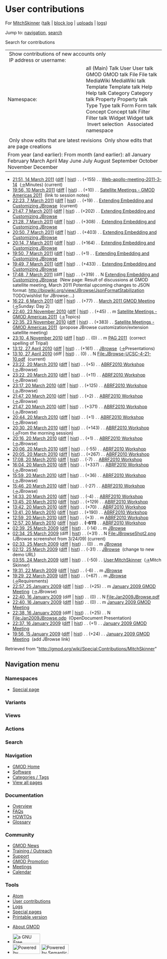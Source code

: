 <div id="mw-page-base" class="noprint">

</div>

<div id="mw-head-base" class="noprint">

</div>

<div id="content" class="mw-body" role="main">

<span id="top"></span>

<div id="mw-js-message" style="display:none;">

</div>



# <span dir="auto">User contributions</span>

<div id="bodyContent">

<div id="contentSub">

For [MitchSkinner](/wiki/User:MitchSkinner "User:MitchSkinner") (<a
href="/mediawiki/index.php?title=User_talk:MitchSkinner&amp;action=edit&amp;redlink=1"
class="new"
title="User talk:MitchSkinner (page does not exist)">talk</a> \| [block
log](/mediawiki/index.php?title=Special:Log/block&page=User%3AMitchSkinner "Special:Log/block")
\|
[uploads](/wiki/Special:ListFiles/MitchSkinner "Special:ListFiles/MitchSkinner")
\| [logs](/wiki/Special:Log/MitchSkinner "Special:Log/MitchSkinner"))

</div>

<div id="jump-to-nav" class="mw-jump">

Jump to: [navigation](#mw-navigation), [search](#p-search)

</div>

<div id="mw-content-text">

Search for contributions

<table class="mw-contributions-table">
<colgroup>
<col style="width: 50%" />
<col style="width: 50%" />
</colgroup>
<tbody>
<tr class="odd">
<td colspan="2"> Show contributions of new accounts only<br />
 IP address or username:</td>
</tr>
<tr class="even">
<td class="mw-label">Namespace:</td>
<td>all (Main) Talk User User talk GMOD GMOD talk File File talk
MediaWiki MediaWiki talk Template Template talk Help Help talk Category
Category talk Property Property talk Type Type talk Form Form talk
Concept Concept talk Filter Filter talk Widget Widget talk  
 Invert selection 
 Associated namespace </td>
</tr>
<tr class="odd">
<td colspan="2"></td>
</tr>
<tr class="even">
<td colspan="2"> Only show edits that are latest revisions
 Only show edits that are page creations</td>
</tr>
<tr class="odd">
<td colspan="2">From year (and earlier): From month (and earlier): all
January February March April May June July August September October
November December</td>
</tr>
</tbody>
</table>

- <a
  href="/mediawiki/index.php?title=Web-apollo-meeting-2011-3-14&amp;oldid=17331"
  class="mw-changeslist-date" title="Web-apollo-meeting-2011-3-14">21:51,
  14 March 2011</a>
  ([diff](/mediawiki/index.php?title=Web-apollo-meeting-2011-3-14&diff=prev&oldid=17331 "Web-apollo-meeting-2011-3-14")
  \|
  [hist](/mediawiki/index.php?title=Web-apollo-meeting-2011-3-14&action=history "Web-apollo-meeting-2011-3-14"))
  <span class="mw-changeslist-separator">. .</span>
  <span class="mw-plusminus-pos" dir="ltr"
  title="787 bytes after change">(+155)</span>‎
  <span class="mw-changeslist-separator">. .</span>
  <a href="/wiki/Web-apollo-meeting-2011-3-14"
  class="mw-contributions-title"
  title="Web-apollo-meeting-2011-3-14">Web-apollo-meeting-2011-3-14</a> ‎
  <span class="comment">([→](/wiki/Web-apollo-meeting-2011-3-14#Minutes "Web-apollo-meeting-2011-3-14")‎<span dir="auto"><span class="autocomment">Minutes</span></span>)</span>
  <span class="mw-uctop">(current)</span>
- <a
  href="/mediawiki/index.php?title=Satellite_Meetings_-_GMOD_Americas_2011&amp;oldid=17254"
  class="mw-changeslist-date"
  title="Satellite Meetings - GMOD Americas 2011">19:56, 10 March 2011</a>
  ([diff](/mediawiki/index.php?title=Satellite_Meetings_-_GMOD_Americas_2011&diff=prev&oldid=17254 "Satellite Meetings - GMOD Americas 2011")
  \|
  [hist](/mediawiki/index.php?title=Satellite_Meetings_-_GMOD_Americas_2011&action=history "Satellite Meetings - GMOD Americas 2011"))
  <span class="mw-changeslist-separator">. .</span>
  <span class="mw-plusminus-pos" dir="ltr"
  title="4,159 bytes after change">(+10)</span>‎
  <span class="mw-changeslist-separator">. .</span>
  <a href="/wiki/Satellite_Meetings_-_GMOD_Americas_2011"
  class="mw-contributions-title"
  title="Satellite Meetings - GMOD Americas 2011">Satellite Meetings -
  GMOD Americas 2011</a> ‎ <span class="comment">(link to session
  notes)</span>
- <a
  href="/mediawiki/index.php?title=Extending_Embedding_and_Customizing_JBrowse&amp;oldid=17217"
  class="mw-changeslist-date"
  title="Extending Embedding and Customizing JBrowse">22:23, 7 March
  2011</a>
  ([diff](/mediawiki/index.php?title=Extending_Embedding_and_Customizing_JBrowse&diff=prev&oldid=17217 "Extending Embedding and Customizing JBrowse")
  \|
  [hist](/mediawiki/index.php?title=Extending_Embedding_and_Customizing_JBrowse&action=history "Extending Embedding and Customizing JBrowse"))
  <span class="mw-changeslist-separator">. .</span>
  <span class="mw-plusminus-pos" dir="ltr"
  title="1,849 bytes after change">(+19)</span>‎
  <span class="mw-changeslist-separator">. .</span>
  <a href="/wiki/Extending_Embedding_and_Customizing_JBrowse"
  class="mw-contributions-title"
  title="Extending Embedding and Customizing JBrowse">Extending Embedding
  and Customizing JBrowse</a> ‎ <span class="mw-uctop">(current)</span>
- <a
  href="/mediawiki/index.php?title=Extending_Embedding_and_Customizing_JBrowse&amp;oldid=17216"
  class="mw-changeslist-date"
  title="Extending Embedding and Customizing JBrowse">21:47, 7 March
  2011</a>
  ([diff](/mediawiki/index.php?title=Extending_Embedding_and_Customizing_JBrowse&diff=prev&oldid=17216 "Extending Embedding and Customizing JBrowse")
  \|
  [hist](/mediawiki/index.php?title=Extending_Embedding_and_Customizing_JBrowse&action=history "Extending Embedding and Customizing JBrowse"))
  <span class="mw-changeslist-separator">. .</span>
  <span class="mw-plusminus-pos" dir="ltr"
  title="1,830 bytes after change">(+202)</span>‎
  <span class="mw-changeslist-separator">. .</span>
  <a href="/wiki/Extending_Embedding_and_Customizing_JBrowse"
  class="mw-contributions-title"
  title="Extending Embedding and Customizing JBrowse">Extending Embedding
  and Customizing JBrowse</a> ‎
- <a
  href="/mediawiki/index.php?title=Extending_Embedding_and_Customizing_JBrowse&amp;oldid=17215"
  class="mw-changeslist-date"
  title="Extending Embedding and Customizing JBrowse">21:28, 7 March
  2011</a>
  ([diff](/mediawiki/index.php?title=Extending_Embedding_and_Customizing_JBrowse&diff=prev&oldid=17215 "Extending Embedding and Customizing JBrowse")
  \|
  [hist](/mediawiki/index.php?title=Extending_Embedding_and_Customizing_JBrowse&action=history "Extending Embedding and Customizing JBrowse"))
  <span class="mw-changeslist-separator">. .</span>
  <span class="mw-plusminus-pos" dir="ltr"
  title="1,628 bytes after change">(+308)</span>‎
  <span class="mw-changeslist-separator">. .</span>
  <a href="/wiki/Extending_Embedding_and_Customizing_JBrowse"
  class="mw-contributions-title"
  title="Extending Embedding and Customizing JBrowse">Extending Embedding
  and Customizing JBrowse</a> ‎
- <a
  href="/mediawiki/index.php?title=Extending_Embedding_and_Customizing_JBrowse&amp;oldid=17212"
  class="mw-changeslist-date"
  title="Extending Embedding and Customizing JBrowse">20:50, 7 March
  2011</a>
  ([diff](/mediawiki/index.php?title=Extending_Embedding_and_Customizing_JBrowse&diff=prev&oldid=17212 "Extending Embedding and Customizing JBrowse")
  \|
  [hist](/mediawiki/index.php?title=Extending_Embedding_and_Customizing_JBrowse&action=history "Extending Embedding and Customizing JBrowse"))
  <span class="mw-changeslist-separator">. .</span>
  <span class="mw-plusminus-pos" dir="ltr"
  title="1,320 bytes after change">(+403)</span>‎
  <span class="mw-changeslist-separator">. .</span>
  <a href="/wiki/Extending_Embedding_and_Customizing_JBrowse"
  class="mw-contributions-title"
  title="Extending Embedding and Customizing JBrowse">Extending Embedding
  and Customizing JBrowse</a> ‎
- <a
  href="/mediawiki/index.php?title=Extending_Embedding_and_Customizing_JBrowse&amp;oldid=17211"
  class="mw-changeslist-date"
  title="Extending Embedding and Customizing JBrowse">20:14, 7 March
  2011</a>
  ([diff](/mediawiki/index.php?title=Extending_Embedding_and_Customizing_JBrowse&diff=prev&oldid=17211 "Extending Embedding and Customizing JBrowse")
  \|
  [hist](/mediawiki/index.php?title=Extending_Embedding_and_Customizing_JBrowse&action=history "Extending Embedding and Customizing JBrowse"))
  <span class="mw-changeslist-separator">. .</span>
  <span class="mw-plusminus-pos" dir="ltr"
  title="917 bytes after change">(+164)</span>‎
  <span class="mw-changeslist-separator">. .</span>
  <a href="/wiki/Extending_Embedding_and_Customizing_JBrowse"
  class="mw-contributions-title"
  title="Extending Embedding and Customizing JBrowse">Extending Embedding
  and Customizing JBrowse</a> ‎
- <a
  href="/mediawiki/index.php?title=Extending_Embedding_and_Customizing_JBrowse&amp;oldid=17210"
  class="mw-changeslist-date"
  title="Extending Embedding and Customizing JBrowse">19:50, 7 March
  2011</a>
  ([diff](/mediawiki/index.php?title=Extending_Embedding_and_Customizing_JBrowse&diff=prev&oldid=17210 "Extending Embedding and Customizing JBrowse")
  \|
  [hist](/mediawiki/index.php?title=Extending_Embedding_and_Customizing_JBrowse&action=history "Extending Embedding and Customizing JBrowse"))
  <span class="mw-changeslist-separator">. .</span>
  <span class="mw-plusminus-pos" dir="ltr"
  title="753 bytes after change">(+1)</span>‎
  <span class="mw-changeslist-separator">. .</span>
  <a href="/wiki/Extending_Embedding_and_Customizing_JBrowse"
  class="mw-contributions-title"
  title="Extending Embedding and Customizing JBrowse">Extending Embedding
  and Customizing JBrowse</a> ‎
- <a
  href="/mediawiki/index.php?title=Extending_Embedding_and_Customizing_JBrowse&amp;oldid=17209"
  class="mw-changeslist-date"
  title="Extending Embedding and Customizing JBrowse">19:49, 7 March
  2011</a>
  ([diff](/mediawiki/index.php?title=Extending_Embedding_and_Customizing_JBrowse&diff=prev&oldid=17209 "Extending Embedding and Customizing JBrowse")
  \|
  [hist](/mediawiki/index.php?title=Extending_Embedding_and_Customizing_JBrowse&action=history "Extending Embedding and Customizing JBrowse"))
  <span class="mw-changeslist-separator">. .</span>
  <span class="mw-plusminus-pos" dir="ltr"
  title="752 bytes after change">(+433)</span>‎
  <span class="mw-changeslist-separator">. .</span>
  <a href="/wiki/Extending_Embedding_and_Customizing_JBrowse"
  class="mw-contributions-title"
  title="Extending Embedding and Customizing JBrowse">Extending Embedding
  and Customizing JBrowse</a> ‎
- <a
  href="/mediawiki/index.php?title=Extending_Embedding_and_Customizing_JBrowse&amp;oldid=17206"
  class="mw-changeslist-date"
  title="Extending Embedding and Customizing JBrowse">17:48, 7 March
  2011</a> (diff \|
  [hist](/mediawiki/index.php?title=Extending_Embedding_and_Customizing_JBrowse&action=history "Extending Embedding and Customizing JBrowse"))
  <span class="mw-changeslist-separator">. .</span>
  <span class="mw-plusminus-pos" dir="ltr"
  title="319 bytes after change">(+319)</span>‎
  <span class="mw-changeslist-separator">. .</span> N
  <a href="/wiki/Extending_Embedding_and_Customizing_JBrowse"
  class="mw-contributions-title"
  title="Extending Embedding and Customizing JBrowse">Extending Embedding
  and Customizing JBrowse</a> ‎ <span class="comment">(New page: Result
  of discussions at GMOD satellite meeting, March 2011 Potential
  upcoming changes to JSON format:
  http://biowiki.org/view/JBrowse/JsonFormatStabilization TODO/wishlist
  for JBrowse:...)</span>
- <a
  href="/mediawiki/index.php?title=March_2011_GMOD_Meeting&amp;oldid=17156"
  class="mw-changeslist-date" title="March 2011 GMOD Meeting">16:22, 6
  March 2011</a>
  ([diff](/mediawiki/index.php?title=March_2011_GMOD_Meeting&diff=prev&oldid=17156 "March 2011 GMOD Meeting")
  \|
  [hist](/mediawiki/index.php?title=March_2011_GMOD_Meeting&action=history "March 2011 GMOD Meeting"))
  <span class="mw-changeslist-separator">. .</span>
  <span class="mw-plusminus-pos" dir="ltr"
  title="14,777 bytes after change">(+77)</span>‎
  <span class="mw-changeslist-separator">. .</span>
  <a href="/wiki/March_2011_GMOD_Meeting" class="mw-contributions-title"
  title="March 2011 GMOD Meeting">March 2011 GMOD Meeting</a> ‎
  <span class="comment">([→](/wiki/March_2011_GMOD_Meeting#Sunday:_Day_2 "March 2011 GMOD Meeting")‎<span dir="auto"><span class="autocomment">Sunday:
  Day 2</span></span>)</span>
- <a
  href="/mediawiki/index.php?title=Satellite_Meetings_-_GMOD_Americas_2011&amp;oldid=15453"
  class="mw-changeslist-date"
  title="Satellite Meetings - GMOD Americas 2011">22:40, 23 November
  2010</a>
  ([diff](/mediawiki/index.php?title=Satellite_Meetings_-_GMOD_Americas_2011&diff=prev&oldid=15453 "Satellite Meetings - GMOD Americas 2011")
  \|
  [hist](/mediawiki/index.php?title=Satellite_Meetings_-_GMOD_Americas_2011&action=history "Satellite Meetings - GMOD Americas 2011"))
  <span class="mw-changeslist-separator">. .</span>
  <span class="mw-plusminus-pos" dir="ltr"
  title="2,505 bytes after change">(+45)</span>‎
  <span class="mw-changeslist-separator">. .</span> m
  <a href="/wiki/Satellite_Meetings_-_GMOD_Americas_2011"
  class="mw-contributions-title"
  title="Satellite Meetings - GMOD Americas 2011">Satellite Meetings -
  GMOD Americas 2011</a> ‎
  <span class="comment">([→](/wiki/Satellite_Meetings_-_GMOD_Americas_2011#Topics "Satellite Meetings - GMOD Americas 2011")‎<span dir="auto"><span class="autocomment">Topics</span></span>)</span>
- <a
  href="/mediawiki/index.php?title=Satellite_Meetings_-_GMOD_Americas_2011&amp;oldid=15452"
  class="mw-changeslist-date"
  title="Satellite Meetings - GMOD Americas 2011">22:35, 23 November
  2010</a>
  ([diff](/mediawiki/index.php?title=Satellite_Meetings_-_GMOD_Americas_2011&diff=prev&oldid=15452 "Satellite Meetings - GMOD Americas 2011")
  \|
  [hist](/mediawiki/index.php?title=Satellite_Meetings_-_GMOD_Americas_2011&action=history "Satellite Meetings - GMOD Americas 2011"))
  <span class="mw-changeslist-separator">. .</span>
  <span class="mw-plusminus-pos" dir="ltr"
  title="2,460 bytes after change">(+383)</span>‎
  <span class="mw-changeslist-separator">. .</span>
  <a href="/wiki/Satellite_Meetings_-_GMOD_Americas_2011"
  class="mw-contributions-title"
  title="Satellite Meetings - GMOD Americas 2011">Satellite Meetings -
  GMOD Americas 2011</a> ‎ <span class="comment">(propose JBrowse
  customization/extension satellite meeting)</span>
- <a href="/mediawiki/index.php?title=PAG_2011&amp;oldid=15003"
  class="mw-changeslist-date" title="PAG 2011">23:10, 4 November 2010</a>
  ([diff](/mediawiki/index.php?title=PAG_2011&diff=prev&oldid=15003 "PAG 2011")
  \|
  [hist](/mediawiki/index.php?title=PAG_2011&action=history "PAG 2011"))
  <span class="mw-changeslist-separator">. .</span>
  <span class="mw-plusminus-null" dir="ltr"
  title="3,929 bytes after change">(0)</span>‎
  <span class="mw-changeslist-separator">. .</span> m
  <a href="/wiki/PAG_2011" class="mw-contributions-title"
  title="PAG 2011">PAG 2011</a> ‎ <span class="comment">(correct spelling
  of Tripal)</span>
- <a href="/mediawiki/index.php?title=JBrowse&amp;oldid=12422"
  class="mw-changeslist-date" title="JBrowse">13:12, 27 April 2010</a>
  ([diff](/mediawiki/index.php?title=JBrowse&diff=prev&oldid=12422 "JBrowse")
  \|
  [hist](/mediawiki/index.php?title=JBrowse&action=history "JBrowse"))
  <span class="mw-changeslist-separator">. .</span>
  <span class="mw-plusminus-pos" dir="ltr"
  title="2,137 bytes after change">(+161)</span>‎
  <span class="mw-changeslist-separator">. .</span>
  <a href="/wiki/JBrowse" class="mw-contributions-title"
  title="JBrowse">JBrowse</a> ‎
  <span class="comment">([→](/wiki/JBrowse#Presentations "JBrowse")‎<span dir="auto"><span class="autocomment">Presentations</span></span>)</span>
- <a
  href="/mediawiki/index.php?title=File:JBrowse-UCSC-4-21-10.pdf&amp;oldid=12421"
  class="mw-changeslist-date" title="File:JBrowse-UCSC-4-21-10.pdf">13:10,
  27 April 2010</a> (diff \|
  [hist](/mediawiki/index.php?title=File:JBrowse-UCSC-4-21-10.pdf&action=history "File:JBrowse-UCSC-4-21-10.pdf"))
  <span class="mw-changeslist-separator">. .</span>
  <span class="mw-plusminus-null" dir="ltr"
  title="0 bytes after change">(0)</span>‎
  <span class="mw-changeslist-separator">. .</span> N
  <a href="/wiki/File:JBrowse-UCSC-4-21-10.pdf"
  class="mw-contributions-title"
  title="File:JBrowse-UCSC-4-21-10.pdf">File:JBrowse-UCSC-4-21-10.pdf</a>
  ‎ <span class="mw-uctop">(current)</span>
- <a href="/mediawiki/index.php?title=ABRF2010_Workshop&amp;oldid=12147"
  class="mw-changeslist-date" title="ABRF2010 Workshop">23:22, 20 March
  2010</a>
  ([diff](/mediawiki/index.php?title=ABRF2010_Workshop&diff=prev&oldid=12147 "ABRF2010 Workshop")
  \|
  [hist](/mediawiki/index.php?title=ABRF2010_Workshop&action=history "ABRF2010 Workshop"))
  <span class="mw-changeslist-separator">. .</span>
  <span class="mw-plusminus-pos" dir="ltr"
  title="17,223 bytes after change">(+5)</span>‎
  <span class="mw-changeslist-separator">. .</span>
  <a href="/wiki/ABRF2010_Workshop" class="mw-contributions-title"
  title="ABRF2010 Workshop">ABRF2010 Workshop</a> ‎
  <span class="comment">([→](/wiki/ABRF2010_Workshop#JBrowse "ABRF2010 Workshop")‎<span dir="auto"><span class="autocomment">JBrowse</span></span>)</span>
- <a href="/mediawiki/index.php?title=ABRF2010_Workshop&amp;oldid=12146"
  class="mw-changeslist-date" title="ABRF2010 Workshop">23:22, 20 March
  2010</a>
  ([diff](/mediawiki/index.php?title=ABRF2010_Workshop&diff=prev&oldid=12146 "ABRF2010 Workshop")
  \|
  [hist](/mediawiki/index.php?title=ABRF2010_Workshop&action=history "ABRF2010 Workshop"))
  <span class="mw-changeslist-separator">. .</span>
  <span class="mw-plusminus-pos" dir="ltr"
  title="17,218 bytes after change">(+11)</span>‎
  <span class="mw-changeslist-separator">. .</span>
  <a href="/wiki/ABRF2010_Workshop" class="mw-contributions-title"
  title="ABRF2010 Workshop">ABRF2010 Workshop</a> ‎
  <span class="comment">([→](/wiki/ABRF2010_Workshop#JBrowse "ABRF2010 Workshop")‎<span dir="auto"><span class="autocomment">JBrowse</span></span>)</span>
- <a href="/mediawiki/index.php?title=ABRF2010_Workshop&amp;oldid=12145"
  class="mw-changeslist-date" title="ABRF2010 Workshop">23:17, 20 March
  2010</a>
  ([diff](/mediawiki/index.php?title=ABRF2010_Workshop&diff=prev&oldid=12145 "ABRF2010 Workshop")
  \|
  [hist](/mediawiki/index.php?title=ABRF2010_Workshop&action=history "ABRF2010 Workshop"))
  <span class="mw-changeslist-separator">. .</span>
  <span class="mw-plusminus-pos" dir="ltr"
  title="17,207 bytes after change">(+125)</span>‎
  <span class="mw-changeslist-separator">. .</span>
  <a href="/wiki/ABRF2010_Workshop" class="mw-contributions-title"
  title="ABRF2010 Workshop">ABRF2010 Workshop</a> ‎
  <span class="comment">([→](/wiki/ABRF2010_Workshop#JBrowse "ABRF2010 Workshop")‎<span dir="auto"><span class="autocomment">JBrowse</span></span>)</span>
- <a href="/mediawiki/index.php?title=ABRF2010_Workshop&amp;oldid=12144"
  class="mw-changeslist-date" title="ABRF2010 Workshop">21:47, 20 March
  2010</a>
  ([diff](/mediawiki/index.php?title=ABRF2010_Workshop&diff=prev&oldid=12144 "ABRF2010 Workshop")
  \|
  [hist](/mediawiki/index.php?title=ABRF2010_Workshop&action=history "ABRF2010 Workshop"))
  <span class="mw-changeslist-separator">. .</span>
  <span class="mw-plusminus-pos" dir="ltr"
  title="17,082 bytes after change">(+2)</span>‎
  <span class="mw-changeslist-separator">. .</span>
  <a href="/wiki/ABRF2010_Workshop" class="mw-contributions-title"
  title="ABRF2010 Workshop">ABRF2010 Workshop</a> ‎
  <span class="comment">([→](/wiki/ABRF2010_Workshop#JBrowse "ABRF2010 Workshop")‎<span dir="auto"><span class="autocomment">JBrowse</span></span>)</span>
- <a href="/mediawiki/index.php?title=ABRF2010_Workshop&amp;oldid=12143"
  class="mw-changeslist-date" title="ABRF2010 Workshop">21:47, 20 March
  2010</a>
  ([diff](/mediawiki/index.php?title=ABRF2010_Workshop&diff=prev&oldid=12143 "ABRF2010 Workshop")
  \|
  [hist](/mediawiki/index.php?title=ABRF2010_Workshop&action=history "ABRF2010 Workshop"))
  <span class="mw-changeslist-separator">. .</span>
  <span class="mw-plusminus-pos" dir="ltr"
  title="17,080 bytes after change">(+371)</span>‎
  <span class="mw-changeslist-separator">. .</span>
  <a href="/wiki/ABRF2010_Workshop" class="mw-contributions-title"
  title="ABRF2010 Workshop">ABRF2010 Workshop</a> ‎
  <span class="comment">([→](/wiki/ABRF2010_Workshop#JBrowse "ABRF2010 Workshop")‎<span dir="auto"><span class="autocomment">JBrowse</span></span>)</span>
- <a href="/mediawiki/index.php?title=ABRF2010_Workshop&amp;oldid=12142"
  class="mw-changeslist-date" title="ABRF2010 Workshop">20:44, 20 March
  2010</a>
  ([diff](/mediawiki/index.php?title=ABRF2010_Workshop&diff=prev&oldid=12142 "ABRF2010 Workshop")
  \|
  [hist](/mediawiki/index.php?title=ABRF2010_Workshop&action=history "ABRF2010 Workshop"))
  <span class="mw-changeslist-separator">. .</span>
  <span class="mw-plusminus-pos" dir="ltr"
  title="16,709 bytes after change">(+1)</span>‎
  <span class="mw-changeslist-separator">. .</span>
  <a href="/wiki/ABRF2010_Workshop" class="mw-contributions-title"
  title="ABRF2010 Workshop">ABRF2010 Workshop</a> ‎
  <span class="comment">([→](/wiki/ABRF2010_Workshop#JBrowse "ABRF2010 Workshop")‎<span dir="auto"><span class="autocomment">JBrowse</span></span>)</span>
- <a href="/mediawiki/index.php?title=ABRF2010_Workshop&amp;oldid=12141"
  class="mw-changeslist-date" title="ABRF2010 Workshop">20:30, 20 March
  2010</a>
  ([diff](/mediawiki/index.php?title=ABRF2010_Workshop&diff=prev&oldid=12141 "ABRF2010 Workshop")
  \|
  [hist](/mediawiki/index.php?title=ABRF2010_Workshop&action=history "ABRF2010 Workshop"))
  <span class="mw-changeslist-separator">. .</span>
  <span class="mw-plusminus-pos" dir="ltr"
  title="16,708 bytes after change">(+143)</span>‎
  <span class="mw-changeslist-separator">. .</span>
  <a href="/wiki/ABRF2010_Workshop" class="mw-contributions-title"
  title="ABRF2010 Workshop">ABRF2010 Workshop</a> ‎
  <span class="comment">([→](/wiki/ABRF2010_Workshop#From_the_morning_session "ABRF2010 Workshop")‎<span dir="auto"><span class="autocomment">From
  the morning session</span></span>)</span>
- <a href="/mediawiki/index.php?title=ABRF2010_Workshop&amp;oldid=12140"
  class="mw-changeslist-date" title="ABRF2010 Workshop">20:16, 20 March
  2010</a>
  ([diff](/mediawiki/index.php?title=ABRF2010_Workshop&diff=prev&oldid=12140 "ABRF2010 Workshop")
  \|
  [hist](/mediawiki/index.php?title=ABRF2010_Workshop&action=history "ABRF2010 Workshop"))
  <span class="mw-changeslist-separator">. .</span>
  <span class="mw-plusminus-pos" dir="ltr"
  title="16,565 bytes after change">(+1)</span>‎
  <span class="mw-changeslist-separator">. .</span>
  <a href="/wiki/ABRF2010_Workshop" class="mw-contributions-title"
  title="ABRF2010 Workshop">ABRF2010 Workshop</a> ‎
  <span class="comment">([→](/wiki/ABRF2010_Workshop#JBrowse "ABRF2010 Workshop")‎<span dir="auto"><span class="autocomment">JBrowse</span></span>)</span>
- <a href="/mediawiki/index.php?title=ABRF2010_Workshop&amp;oldid=12139"
  class="mw-changeslist-date" title="ABRF2010 Workshop">20:06, 20 March
  2010</a>
  ([diff](/mediawiki/index.php?title=ABRF2010_Workshop&diff=prev&oldid=12139 "ABRF2010 Workshop")
  \|
  [hist](/mediawiki/index.php?title=ABRF2010_Workshop&action=history "ABRF2010 Workshop"))
  <span class="mw-changeslist-separator">. .</span>
  <span class="mw-plusminus-neg" dir="ltr"
  title="16,564 bytes after change">(-55)</span>‎
  <span class="mw-changeslist-separator">. .</span>
  <a href="/wiki/ABRF2010_Workshop" class="mw-contributions-title"
  title="ABRF2010 Workshop">ABRF2010 Workshop</a> ‎
- <a href="/mediawiki/index.php?title=ABRF2010_Workshop&amp;oldid=12138"
  class="mw-changeslist-date" title="ABRF2010 Workshop">20:05, 20 March
  2010</a>
  ([diff](/mediawiki/index.php?title=ABRF2010_Workshop&diff=prev&oldid=12138 "ABRF2010 Workshop")
  \|
  [hist](/mediawiki/index.php?title=ABRF2010_Workshop&action=history "ABRF2010 Workshop"))
  <span class="mw-changeslist-separator">. .</span>
  <span class="mw-plusminus-pos" dir="ltr"
  title="16,619 bytes after change">(+267)</span>‎
  <span class="mw-changeslist-separator">. .</span>
  <a href="/wiki/ABRF2010_Workshop" class="mw-contributions-title"
  title="ABRF2010 Workshop">ABRF2010 Workshop</a> ‎
- <a href="/mediawiki/index.php?title=ABRF2010_Workshop&amp;oldid=12137"
  class="mw-changeslist-date" title="ABRF2010 Workshop">17:08, 20 March
  2010</a>
  ([diff](/mediawiki/index.php?title=ABRF2010_Workshop&diff=prev&oldid=12137 "ABRF2010 Workshop")
  \|
  [hist](/mediawiki/index.php?title=ABRF2010_Workshop&action=history "ABRF2010 Workshop"))
  <span class="mw-changeslist-separator">. .</span>
  <span class="mw-plusminus-neg" dir="ltr"
  title="16,352 bytes after change">(-7)</span>‎
  <span class="mw-changeslist-separator">. .</span>
  <a href="/wiki/ABRF2010_Workshop" class="mw-contributions-title"
  title="ABRF2010 Workshop">ABRF2010 Workshop</a> ‎
- <a href="/mediawiki/index.php?title=ABRF2010_Workshop&amp;oldid=12136"
  class="mw-changeslist-date" title="ABRF2010 Workshop">16:04, 20 March
  2010</a>
  ([diff](/mediawiki/index.php?title=ABRF2010_Workshop&diff=prev&oldid=12136 "ABRF2010 Workshop")
  \|
  [hist](/mediawiki/index.php?title=ABRF2010_Workshop&action=history "ABRF2010 Workshop"))
  <span class="mw-changeslist-separator">. .</span>
  <span class="mw-plusminus-pos" dir="ltr"
  title="16,359 bytes after change">(+337)</span>‎
  <span class="mw-changeslist-separator">. .</span>
  <a href="/wiki/ABRF2010_Workshop" class="mw-contributions-title"
  title="ABRF2010 Workshop">ABRF2010 Workshop</a> ‎
  <span class="comment">([→](/wiki/ABRF2010_Workshop#JBrowse "ABRF2010 Workshop")‎<span dir="auto"><span class="autocomment">JBrowse</span></span>)</span>
- <a href="/mediawiki/index.php?title=ABRF2010_Workshop&amp;oldid=12135"
  class="mw-changeslist-date" title="ABRF2010 Workshop">15:59, 20 March
  2010</a>
  ([diff](/mediawiki/index.php?title=ABRF2010_Workshop&diff=prev&oldid=12135 "ABRF2010 Workshop")
  \|
  [hist](/mediawiki/index.php?title=ABRF2010_Workshop&action=history "ABRF2010 Workshop"))
  <span class="mw-changeslist-separator">. .</span>
  <span class="mw-plusminus-pos" dir="ltr"
  title="16,022 bytes after change">(+36)</span>‎
  <span class="mw-changeslist-separator">. .</span>
  <a href="/wiki/ABRF2010_Workshop" class="mw-contributions-title"
  title="ABRF2010 Workshop">ABRF2010 Workshop</a> ‎
  <span class="comment">([→](/wiki/ABRF2010_Workshop#JBrowse "ABRF2010 Workshop")‎<span dir="auto"><span class="autocomment">JBrowse</span></span>)</span>
- <a href="/mediawiki/index.php?title=ABRF2010_Workshop&amp;oldid=12134"
  class="mw-changeslist-date" title="ABRF2010 Workshop">15:46, 20 March
  2010</a>
  ([diff](/mediawiki/index.php?title=ABRF2010_Workshop&diff=prev&oldid=12134 "ABRF2010 Workshop")
  \|
  [hist](/mediawiki/index.php?title=ABRF2010_Workshop&action=history "ABRF2010 Workshop"))
  <span class="mw-changeslist-separator">. .</span>
  <span class="mw-plusminus-neg" dir="ltr"
  title="15,986 bytes after change">(-27)</span>‎
  <span class="mw-changeslist-separator">. .</span>
  <a href="/wiki/ABRF2010_Workshop" class="mw-contributions-title"
  title="ABRF2010 Workshop">ABRF2010 Workshop</a> ‎
  <span class="comment">([→](/wiki/ABRF2010_Workshop#JBrowse "ABRF2010 Workshop")‎<span dir="auto"><span class="autocomment">JBrowse</span></span>)</span>
- <a href="/mediawiki/index.php?title=ABRF2010_Workshop&amp;oldid=12133"
  class="mw-changeslist-date" title="ABRF2010 Workshop">14:33, 20 March
  2010</a>
  ([diff](/mediawiki/index.php?title=ABRF2010_Workshop&diff=prev&oldid=12133 "ABRF2010 Workshop")
  \|
  [hist](/mediawiki/index.php?title=ABRF2010_Workshop&action=history "ABRF2010 Workshop"))
  <span class="mw-changeslist-separator">. .</span>
  <span class="mw-plusminus-neg" dir="ltr"
  title="16,013 bytes after change">(-4)</span>‎
  <span class="mw-changeslist-separator">. .</span>
  <a href="/wiki/ABRF2010_Workshop" class="mw-contributions-title"
  title="ABRF2010 Workshop">ABRF2010 Workshop</a> ‎
- <a href="/mediawiki/index.php?title=ABRF2010_Workshop&amp;oldid=12132"
  class="mw-changeslist-date" title="ABRF2010 Workshop">13:45, 20 March
  2010</a>
  ([diff](/mediawiki/index.php?title=ABRF2010_Workshop&diff=prev&oldid=12132 "ABRF2010 Workshop")
  \|
  [hist](/mediawiki/index.php?title=ABRF2010_Workshop&action=history "ABRF2010 Workshop"))
  <span class="mw-changeslist-separator">. .</span>
  <span class="mw-plusminus-pos" dir="ltr"
  title="16,017 bytes after change">(+129)</span>‎
  <span class="mw-changeslist-separator">. .</span>
  <a href="/wiki/ABRF2010_Workshop" class="mw-contributions-title"
  title="ABRF2010 Workshop">ABRF2010 Workshop</a> ‎
- <a href="/mediawiki/index.php?title=ABRF2010_Workshop&amp;oldid=12131"
  class="mw-changeslist-date" title="ABRF2010 Workshop">13:42, 20 March
  2010</a>
  ([diff](/mediawiki/index.php?title=ABRF2010_Workshop&diff=prev&oldid=12131 "ABRF2010 Workshop")
  \|
  [hist](/mediawiki/index.php?title=ABRF2010_Workshop&action=history "ABRF2010 Workshop"))
  <span class="mw-changeslist-separator">. .</span>
  <span class="mw-plusminus-pos" dir="ltr"
  title="15,888 bytes after change">(+70)</span>‎
  <span class="mw-changeslist-separator">. .</span>
  <a href="/wiki/ABRF2010_Workshop" class="mw-contributions-title"
  title="ABRF2010 Workshop">ABRF2010 Workshop</a> ‎
- <a href="/mediawiki/index.php?title=ABRF2010_Workshop&amp;oldid=12130"
  class="mw-changeslist-date" title="ABRF2010 Workshop">13:41, 20 March
  2010</a>
  ([diff](/mediawiki/index.php?title=ABRF2010_Workshop&diff=prev&oldid=12130 "ABRF2010 Workshop")
  \|
  [hist](/mediawiki/index.php?title=ABRF2010_Workshop&action=history "ABRF2010 Workshop"))
  <span class="mw-changeslist-separator">. .</span>
  <span class="mw-plusminus-pos" dir="ltr"
  title="15,818 bytes after change">(+190)</span>‎
  <span class="mw-changeslist-separator">. .</span>
  <a href="/wiki/ABRF2010_Workshop" class="mw-contributions-title"
  title="ABRF2010 Workshop">ABRF2010 Workshop</a> ‎
- <a href="/mediawiki/index.php?title=ABRF2010_Workshop&amp;oldid=12129"
  class="mw-changeslist-date" title="ABRF2010 Workshop">12:59, 20 March
  2010</a>
  ([diff](/mediawiki/index.php?title=ABRF2010_Workshop&diff=prev&oldid=12129 "ABRF2010 Workshop")
  \|
  [hist](/mediawiki/index.php?title=ABRF2010_Workshop&action=history "ABRF2010 Workshop"))
  <span class="mw-changeslist-separator">. .</span>
  <span class="mw-plusminus-pos" dir="ltr"
  title="15,628 bytes after change">(+3)</span>‎
  <span class="mw-changeslist-separator">. .</span> m
  <a href="/wiki/ABRF2010_Workshop" class="mw-contributions-title"
  title="ABRF2010 Workshop">ABRF2010 Workshop</a> ‎
- <a href="/mediawiki/index.php?title=ABRF2010_Workshop&amp;oldid=12128"
  class="mw-changeslist-date" title="ABRF2010 Workshop">12:57, 20 March
  2010</a>
  ([diff](/mediawiki/index.php?title=ABRF2010_Workshop&diff=prev&oldid=12128 "ABRF2010 Workshop")
  \|
  [hist](/mediawiki/index.php?title=ABRF2010_Workshop&action=history "ABRF2010 Workshop"))
  <span class="mw-changeslist-separator">. .</span> **(-611)**‎
  <span class="mw-changeslist-separator">. .</span>
  <a href="/wiki/ABRF2010_Workshop" class="mw-contributions-title"
  title="ABRF2010 Workshop">ABRF2010 Workshop</a> ‎
- <a href="/mediawiki/index.php?title=JBrowse&amp;oldid=8098"
  class="mw-changeslist-date" title="JBrowse">02:39, 25 March 2009</a>
  ([diff](/mediawiki/index.php?title=JBrowse&diff=prev&oldid=8098 "JBrowse")
  \|
  [hist](/mediawiki/index.php?title=JBrowse&action=history "JBrowse"))
  <span class="mw-changeslist-separator">. .</span>
  <span class="mw-plusminus-neg" dir="ltr"
  title="1,881 bytes after change">(-14)</span>‎
  <span class="mw-changeslist-separator">. .</span> m
  <a href="/wiki/JBrowse" class="mw-contributions-title"
  title="JBrowse">JBrowse</a> ‎
- <a
  href="/mediawiki/index.php?title=File:JBrowseShot2.png&amp;oldid=8097"
  class="mw-changeslist-date" title="File:JBrowseShot2.png">02:34, 25
  March 2009</a> (diff \|
  [hist](/mediawiki/index.php?title=File:JBrowseShot2.png&action=history "File:JBrowseShot2.png"))
  <span class="mw-changeslist-separator">. .</span>
  <span class="mw-plusminus-pos" dir="ltr"
  title="31 bytes after change">(+31)</span>‎
  <span class="mw-changeslist-separator">. .</span> N
  <a href="/wiki/File:JBrowseShot2.png" class="mw-contributions-title"
  title="File:JBrowseShot2.png">File:JBrowseShot2.png</a> ‎
  <span class="comment">(JBrowse screenshot from 3/24/09)</span>
  <span class="mw-uctop">(current)</span>
- <a href="/mediawiki/index.php?title=JBrowse&amp;oldid=8096"
  class="mw-changeslist-date" title="JBrowse">02:33, 25 March 2009</a>
  ([diff](/mediawiki/index.php?title=JBrowse&diff=prev&oldid=8096 "JBrowse")
  \|
  [hist](/mediawiki/index.php?title=JBrowse&action=history "JBrowse"))
  <span class="mw-changeslist-separator">. .</span>
  <span class="mw-plusminus-null" dir="ltr"
  title="1,895 bytes after change">(0)</span>‎
  <span class="mw-changeslist-separator">. .</span> m
  <a href="/wiki/JBrowse" class="mw-contributions-title"
  title="JBrowse">JBrowse</a> ‎
- <a href="/mediawiki/index.php?title=JBrowse&amp;oldid=8095"
  class="mw-changeslist-date" title="JBrowse">02:12, 25 March 2009</a>
  ([diff](/mediawiki/index.php?title=JBrowse&diff=prev&oldid=8095 "JBrowse")
  \|
  [hist](/mediawiki/index.php?title=JBrowse&action=history "JBrowse"))
  <span class="mw-changeslist-separator">. .</span>
  <span class="mw-plusminus-neg" dir="ltr"
  title="1,895 bytes after change">(-31)</span>‎
  <span class="mw-changeslist-separator">. .</span>
  <a href="/wiki/JBrowse" class="mw-contributions-title"
  title="JBrowse">JBrowse</a> ‎ <span class="comment">(change to new demo
  URL)</span>
- <a href="/mediawiki/index.php?title=User:MitchSkinner&amp;oldid=8094"
  class="mw-changeslist-date" title="User:MitchSkinner">03:55, 24 March
  2009</a>
  ([diff](/mediawiki/index.php?title=User:MitchSkinner&diff=prev&oldid=8094 "User:MitchSkinner")
  \|
  [hist](/mediawiki/index.php?title=User:MitchSkinner&action=history "User:MitchSkinner"))
  <span class="mw-changeslist-separator">. .</span>
  <span class="mw-plusminus-neg" dir="ltr"
  title="111 bytes after change">(-50)</span>‎
  <span class="mw-changeslist-separator">. .</span>
  <a href="/wiki/User:MitchSkinner" class="mw-contributions-title"
  title="User:MitchSkinner">User:MitchSkinner</a> ‎
  <span class="comment">([→](/wiki/User:MitchSkinner#Mitch_Skinner "User:MitchSkinner")‎<span dir="auto"><span class="autocomment">Mitch
  Skinner</span></span>)</span>
- <a href="/mediawiki/index.php?title=JBrowse&amp;oldid=8083"
  class="mw-changeslist-date" title="JBrowse">19:31, 22 March 2009</a>
  ([diff](/mediawiki/index.php?title=JBrowse&diff=prev&oldid=8083 "JBrowse")
  \|
  [hist](/mediawiki/index.php?title=JBrowse&action=history "JBrowse"))
  <span class="mw-changeslist-separator">. .</span>
  <span class="mw-plusminus-neg" dir="ltr"
  title="1,926 bytes after change">(-6)</span>‎
  <span class="mw-changeslist-separator">. .</span> m
  <a href="/wiki/JBrowse" class="mw-contributions-title"
  title="JBrowse">JBrowse</a> ‎
- <a href="/mediawiki/index.php?title=JBrowse&amp;oldid=8082"
  class="mw-changeslist-date" title="JBrowse">19:29, 22 March 2009</a>
  ([diff](/mediawiki/index.php?title=JBrowse&diff=prev&oldid=8082 "JBrowse")
  \|
  [hist](/mediawiki/index.php?title=JBrowse&action=history "JBrowse"))
  <span class="mw-changeslist-separator">. .</span>
  <span class="mw-plusminus-pos" dir="ltr"
  title="1,932 bytes after change">(+67)</span>‎
  <span class="mw-changeslist-separator">. .</span> m
  <a href="/wiki/JBrowse" class="mw-contributions-title"
  title="JBrowse">JBrowse</a> ‎
  <span class="comment">([→](/wiki/JBrowse#Requirements "JBrowse")‎<span dir="auto"><span class="autocomment">Requirements</span></span>)</span>
- <a
  href="/mediawiki/index.php?title=January_2009_GMOD_Meeting&amp;oldid=7382"
  class="mw-changeslist-date" title="January 2009 GMOD Meeting">22:57, 25
  January 2009</a>
  ([diff](/mediawiki/index.php?title=January_2009_GMOD_Meeting&diff=prev&oldid=7382 "January 2009 GMOD Meeting")
  \|
  [hist](/mediawiki/index.php?title=January_2009_GMOD_Meeting&action=history "January 2009 GMOD Meeting"))
  <span class="mw-changeslist-separator">. .</span>
  <span class="mw-plusminus-pos" dir="ltr"
  title="45,818 bytes after change">(+25)</span>‎
  <span class="mw-changeslist-separator">. .</span> m
  <a href="/wiki/January_2009_GMOD_Meeting" class="mw-contributions-title"
  title="January 2009 GMOD Meeting">January 2009 GMOD Meeting</a> ‎
  <span class="comment">([→](/wiki/January_2009_GMOD_Meeting#JBrowse "January 2009 GMOD Meeting")‎<span dir="auto"><span class="autocomment">JBrowse</span></span>)</span>
- <a
  href="/mediawiki/index.php?title=File:Jan2009JBrowse.pdf&amp;oldid=7229"
  class="mw-changeslist-date" title="File:Jan2009JBrowse.pdf">22:40, 16
  January 2009</a> (diff \|
  [hist](/mediawiki/index.php?title=File:Jan2009JBrowse.pdf&action=history "File:Jan2009JBrowse.pdf"))
  <span class="mw-changeslist-separator">. .</span>
  <span class="mw-plusminus-null" dir="ltr"
  title="0 bytes after change">(0)</span>‎
  <span class="mw-changeslist-separator">. .</span> N
  <a href="/wiki/File:Jan2009JBrowse.pdf" class="mw-contributions-title"
  title="File:Jan2009JBrowse.pdf">File:Jan2009JBrowse.pdf</a> ‎
- <a
  href="/mediawiki/index.php?title=January_2009_GMOD_Meeting&amp;oldid=7228"
  class="mw-changeslist-date" title="January 2009 GMOD Meeting">22:40, 16
  January 2009</a>
  ([diff](/mediawiki/index.php?title=January_2009_GMOD_Meeting&diff=prev&oldid=7228 "January 2009 GMOD Meeting")
  \|
  [hist](/mediawiki/index.php?title=January_2009_GMOD_Meeting&action=history "January 2009 GMOD Meeting"))
  <span class="mw-changeslist-separator">. .</span>
  <span class="mw-plusminus-null" dir="ltr"
  title="10,682 bytes after change">(0)</span>‎
  <span class="mw-changeslist-separator">. .</span> m
  <a href="/wiki/January_2009_GMOD_Meeting" class="mw-contributions-title"
  title="January 2009 GMOD Meeting">January 2009 GMOD Meeting</a> ‎
- <a
  href="/mediawiki/index.php?title=File:Jan2009JBrowse.odp&amp;oldid=7227"
  class="mw-changeslist-date" title="File:Jan2009JBrowse.odp">22:38, 16
  January 2009</a> (diff \|
  [hist](/mediawiki/index.php?title=File:Jan2009JBrowse.odp&action=history "File:Jan2009JBrowse.odp"))
  <span class="mw-changeslist-separator">. .</span>
  <span class="mw-plusminus-pos" dir="ltr"
  title="25 bytes after change">(+25)</span>‎
  <span class="mw-changeslist-separator">. .</span> N
  <a href="/wiki/File:Jan2009JBrowse.odp" class="mw-contributions-title"
  title="File:Jan2009JBrowse.odp">File:Jan2009JBrowse.odp</a> ‎
  <span class="comment">(OpenDocument Presentation)</span>
- <a
  href="/mediawiki/index.php?title=January_2009_GMOD_Meeting&amp;oldid=7225"
  class="mw-changeslist-date" title="January 2009 GMOD Meeting">22:37, 16
  January 2009</a>
  ([diff](/mediawiki/index.php?title=January_2009_GMOD_Meeting&diff=prev&oldid=7225 "January 2009 GMOD Meeting")
  \|
  [hist](/mediawiki/index.php?title=January_2009_GMOD_Meeting&action=history "January 2009 GMOD Meeting"))
  <span class="mw-changeslist-separator">. .</span>
  <span class="mw-plusminus-pos" dir="ltr"
  title="10,632 bytes after change">(+1)</span>‎
  <span class="mw-changeslist-separator">. .</span>
  <a href="/wiki/January_2009_GMOD_Meeting" class="mw-contributions-title"
  title="January 2009 GMOD Meeting">January 2009 GMOD Meeting</a> ‎
- <a
  href="/mediawiki/index.php?title=January_2009_GMOD_Meeting&amp;oldid=7149"
  class="mw-changeslist-date" title="January 2009 GMOD Meeting">19:56, 15
  January 2009</a>
  ([diff](/mediawiki/index.php?title=January_2009_GMOD_Meeting&diff=prev&oldid=7149 "January 2009 GMOD Meeting")
  \|
  [hist](/mediawiki/index.php?title=January_2009_GMOD_Meeting&action=history "January 2009 GMOD Meeting"))
  <span class="mw-changeslist-separator">. .</span>
  <span class="mw-plusminus-pos" dir="ltr"
  title="10,068 bytes after change">(+24)</span>‎
  <span class="mw-changeslist-separator">. .</span>
  <a href="/wiki/January_2009_GMOD_Meeting" class="mw-contributions-title"
  title="January 2009 GMOD Meeting">January 2009 GMOD Meeting</a> ‎
  <span class="comment">(add JBrowse link)</span>

</div>

<div class="printfooter">

Retrieved from
"<http://gmod.org/wiki/Special:Contributions/MitchSkinner>"

</div>

<div id="catlinks" class="catlinks catlinks-allhidden">

</div>

<div class="visualClear">

</div>

</div>

</div>

<div id="mw-navigation">

## Navigation menu

<div id="mw-head">



<div id="left-navigation">

<div id="p-namespaces" class="vectorTabs" role="navigation"
aria-labelledby="p-namespaces-label">

### Namespaces

- <span id="ca-nstab-special">[Special
  page](/wiki/Special:Contributions/MitchSkinner "This is a special page, you cannot edit the page itself")</span>

</div>

<div id="p-variants" class="vectorMenu emptyPortlet" role="navigation"
aria-labelledby="p-variants-label">

### 

### Variants[](#)

<div class="menu">

</div>

</div>

</div>

<div id="right-navigation">

<div id="p-views" class="vectorTabs emptyPortlet" role="navigation"
aria-labelledby="p-views-label">

### Views

</div>

<div id="p-cactions" class="vectorMenu emptyPortlet" role="navigation"
aria-labelledby="p-cactions-label">

### Actions[](#)

<div class="menu">

</div>

</div>

<div id="p-search" role="search">

### Search

<div id="simpleSearch">

</div>

</div>

</div>

</div>

<div id="mw-panel">

<div id="p-logo" role="banner">

<a href="/wiki/Main_Page"
style="background-image: url(http://gmod.org/images/GMOD-cogs.png);"
title="Visit the main page"></a>

</div>

<div id="p-Navigation" class="portal" role="navigation"
aria-labelledby="p-Navigation-label">

### Navigation

<div class="body">

- <span id="n-GMOD-Home">[GMOD Home](/wiki/Main_Page)</span>
- <span id="n-Software">[Software](/wiki/GMOD_Components)</span>
- <span id="n-Categories-.2F-Tags">[Categories /
  Tags](/wiki/Categories)</span>
- <span id="n-View-all-pages">[View all
  pages](/wiki/Special:AllPages)</span>

</div>

</div>

<div id="p-Documentation" class="portal" role="navigation"
aria-labelledby="p-Documentation-label">

### Documentation

<div class="body">

- <span id="n-Overview">[Overview](/wiki/Overview)</span>
- <span id="n-FAQs">[FAQs](/wiki/Category:FAQ)</span>
- <span id="n-HOWTOs">[HOWTOs](/wiki/Category:HOWTO)</span>
- <span id="n-Glossary">[Glossary](/wiki/Glossary)</span>

</div>

</div>

<div id="p-Community" class="portal" role="navigation"
aria-labelledby="p-Community-label">

### Community

<div class="body">

- <span id="n-GMOD-News">[GMOD News](/wiki/GMOD_News)</span>
- <span id="n-Training-.2F-Outreach">[Training /
  Outreach](/wiki/Training_and_Outreach)</span>
- <span id="n-Support">[Support](/wiki/Support)</span>
- <span id="n-GMOD-Promotion">[GMOD
  Promotion](/wiki/GMOD_Promotion)</span>
- <span id="n-Meetings">[Meetings](/wiki/Meetings)</span>
- <span id="n-Calendar">[Calendar](/wiki/Calendar)</span>

</div>

</div>

<div id="p-tb" class="portal" role="navigation"
aria-labelledby="p-tb-label">

### Tools

<div class="body">

- <span id="feedlinks"><a
  href="http://gmod.org/mediawiki/index.php?title=Special:Contributions/MitchSkinner&amp;feed=atom"
  id="feed-atom" class="feedlink" rel="alternate"
  type="application/atom+xml" title="Atom feed for this page">Atom</a></span>
- <span id="t-contributions">[User
  contributions](/wiki/Special:Contributions/MitchSkinner "A list of contributions of this user")</span>
- <span id="t-log">[Logs](/wiki/Special:Log/MitchSkinner)</span>
- <span id="t-specialpages"><a href="/wiki/Special:SpecialPages" accesskey="q"
  title="A list of all special pages [q]">Special pages</a></span>
- <span id="t-print"><a
  href="/mediawiki/index.php?title=Special:Contributions/MitchSkinner&amp;printable=yes"
  rel="alternate" accesskey="p"
  title="Printable version of this page [p]">Printable version</a></span>

</div>

</div>

</div>

</div>

<div id="footer" role="contentinfo">

- <span id="footer-places-about">[About
  GMOD](/wiki/GMOD:About "GMOD:About")</span>

<!-- -->

- <span id="footer-copyrightico">[<img src="http://www.gnu.org/graphics/gfdl-logo-small.png" width="88"
  height="31" alt="a GNU Free Documentation License" />](http://www.gnu.org/licenses/fdl-1.3.html)</span>
- <span id="footer-poweredbyico">[<img src="/mediawiki/skins/common/images/poweredby_mediawiki_88x31.png"
  width="88" height="31" alt="Powered by MediaWiki" />](//www.mediawiki.org/)
  [<img
  src="/mediawiki/extensions/SemanticMediaWiki/includes/../resources/images/smw_button.png"
  width="88" height="31" alt="Powered by Semantic MediaWiki" />](https://www.semantic-mediawiki.org/wiki/Semantic_MediaWiki)</span>

<div style="clear:both">

</div>

</div>
